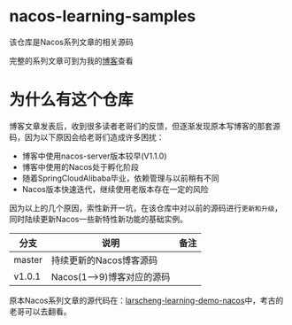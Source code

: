 # nacos-learning-samples

该仓库是Nacos系列文章的相关源码


完整的系列文章可到为我的[博客](www.larscheng.com)查看

# 为什么有这个仓库

博客文章发表后，收到很多读者老哥们的反馈，但逐渐发现原本写博客的那套源码，因为以下原因会给老哥们造成许多困扰：

- 博客中使用nacos-server版本较早(V1.1.0)
- 博客中使用的Nacos处于孵化阶段
- 随着SpringCloudAlibaba毕业，依赖管理与以前稍有不同
- Nacos版本快速迭代，继续使用老版本存在一定的风险

因为以上的几个原因，索性新开一坑，在该仓库中对以前的源码进行`更新和升级`，同时陆续更新Nacos一些新特性新功能的基础实例。

| 分支   | 说明                       | 备注 |
| ------ | -------------------------- | ---- |
| master | 持续更新的Nacos博客源码    |      |
| v1.0.1 | Nacos(1-->9)博客对应的源码 |      |


原本Nacos系列文章的源代码在：[larscheng-learning-demo-nacos](https://github.com/larscheng/larscheng-learning-demo/tree/master/Nacos)中，考古的老哥可以去翻看。